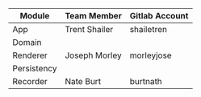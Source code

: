 | Module      | Team Member   | Gitlab Account |
|-------------|---------------|----------------|
| App         | Trent Shailer | shailetren     |
| Domain      |               |                |
| Renderer    | Joseph Morley | morleyjose     |
| Persistency |               |                |
| Recorder    | Nate Burt     | burtnath       |
